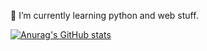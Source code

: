 🌱 I’m currently learning python and web stuff.  

[![Anurag's GitHub stats](https://github-readme-stats.vercel.app/api?username=TimeBean)](https://github.com/anuraghazra/github-readme-stats)
